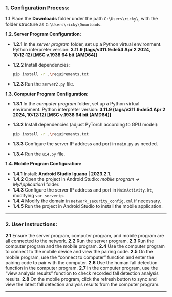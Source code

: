 ### 1. Configuration Process:

**1.1** Place the **Downloads** folder under the path `C:\Users\ricky\`, with the folder structure as `C:\Users\ricky\Downloads`.

**1.2. Server Program Configuration:**

* **1.2.1** In the *server program* folder, set up a Python virtual environment.
  Python interpreter version: **3.11.9 (tags/v311.9\:de54 Apr 2 2024, 10:12:12) \[MSC v.1938 64 bit (AMD64)]**
* **1.2.2** Install dependencies:

  ```bash
  pip install -r .\requirements.txt
  ```
* **1.2.3** Run the `server2.py` file.

**1.3. Computer Program Configuration:**

* **1.3.1** In the *computer program* folder, set up a Python virtual environment.
  Python interpreter version: **3.11.9 (tags/v311.9\:de54 Apr 2 2024, 10:12:12) \[MSC v.1938 64 bit (AMD64)]**
* **1.3.2** Install dependencies (adjust PyTorch according to GPU model):

  ```bash
  pip install -r .\requirements.txt
  ```
* **1.3.3** Configure the server IP address and port in `main.py` as needed.
* **1.3.4** Run the `ui4.py` file.

**1.4. Mobile Program Configuration:**

* **1.4.1** Install: **Android Studio Iguana | 2023.2.1**.
* **1.4.2** Open the project in Android Studio: *mobile program → MyApplication1* folder.
* **1.4.3** Configure the server IP address and port in `MainActivity.kt`, modifying `var serverip`.
* **1.4.4** Modify the domain in `network_security_config.xml` if necessary.
* **1.4.5** Run the project in Android Studio to install the mobile application.

---

### 2. User Instructions:

**2.1** Ensure the server program, computer program, and mobile program are all connected to the network.
**2.2** Run the server program.
**2.3** Run the computer program and the mobile program.
**2.4** Use the computer program to connect to the mobile device and view the pairing code.
**2.5** On the mobile program, use the “connect to computer” function and enter the pairing code to pair with the computer.
**2.6** Use the human fall detection function in the computer program.
**2.7** In the computer program, use the “view analysis results” function to check recorded fall detection analysis results.
**2.8** On the mobile program, click the refresh button to sync and view the latest fall detection analysis results from the computer program.


---

